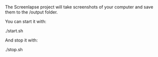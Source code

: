 The Screenlapse project will take screenshots of your computer and save them to the /output folder.

You can start it with:

./start.sh

And stop it with:

./stop.sh
